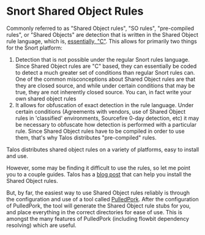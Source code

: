# Snort Shared Object Rules #

Commonly referred to as "Shared Object rules", "SO rules", "pre-compiled rules", or "Shared Objects" are detection that is written in the Shared Object rule language, which is, [essentially, "C"](https://en.wikipedia.org/wiki/C_(programming_language)).   This allows for primarily two things for the Snort platform:

1. Detection that is not possible under the regular Snort rules language.  Since Shared Object rules are "C" based, they can essentially be coded to detect a much greater set of conditions than regular Snort rules can.   One of the common misconceptions about Shared Object rules are that they are closed source, and while under certain conditions that may be true, they are not inherently closed source.  You can, in fact write your own shared object rules
2. It allows for obfuscation of exact detection in the rule language.  Under certain conditions (Agreements with vendors, use of Shared Object rules in 'classified' environments, Sourcefire 0-day detection, etc) it may be necessary to obfuscate how detection is performed with a particular rule.   Since Shared Object rules have to be compiled in order to use them, that's why Talos distributes "pre-compiled" rules.  

Talos distributes shared object rules on a variety of platforms, easy to install and use. 

However, some may be finding it difficult to use the rules, so let me point you to a couple guides. Talos has a [blog post](http://blog.talosintel.com/2009/01/using-vrt-certified-shared-object-rules.html) that can help you install the Shared Object rules.

But, by far, the easiest way to use Shared Object rules reliably is through the configuration and use of a tool called [PulledPork](https://github.com/shirkdog/pulledpork).  After the configuration of PulledPork, the tool will generate the Shared Object rule stubs for you, and place everything in the correct directories for ease of use.  This is amongst the many features of PulledPork (including flowbit dependency resolving) which are useful.
